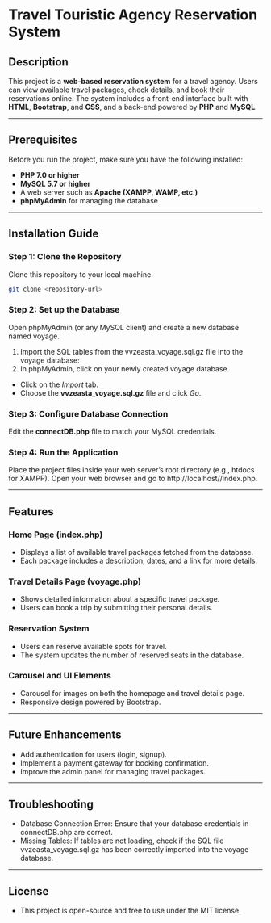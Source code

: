 # Travel Touristic Agency Reservation System

## Description
This project is a **web-based reservation system** for a travel agency. Users can view available travel packages, check details, and book their reservations online. The system includes a front-end interface built with **HTML**, **Bootstrap**, and **CSS**, and a back-end powered by **PHP** and **MySQL**.

---

## Prerequisites
Before you run the project, make sure you have the following installed:
- **PHP 7.0 or higher**
- **MySQL 5.7 or higher**
- A web server such as **Apache (XAMPP, WAMP, etc.)**
- **phpMyAdmin** for managing the database

---

## Installation Guide

### Step 1: Clone the Repository
Clone this repository to your local machine.

```bash
git clone <repository-url>
```

###  Step 2: Set up the Database
Open phpMyAdmin (or any MySQL client) and create a new database named voyage.
1. Import the SQL tables from the vvzeasta_voyage.sql.gz file into the voyage database:
2. In phpMyAdmin, click on your newly created voyage database.
 - Click on the *Import* tab.
 - Choose the **vvzeasta_voyage.sql.gz** file and click *Go*.

### Step 3: Configure Database Connection
Edit the **connectDB.php** file to match your MySQL credentials.

### Step 4: Run the Application
Place the project files inside your web server’s root directory (e.g., htdocs for XAMPP).
Open your web browser and go to http://localhost/<your-project-folder>/index.php.

---

## Features

### Home Page (index.php)
 - Displays a list of available travel packages fetched from the database.
 - Each package includes a description, dates, and a link for more details.
### Travel Details Page (voyage.php)
 - Shows detailed information about a specific travel package.
 - Users can book a trip by submitting their personal details.
### Reservation System
 - Users can reserve available spots for travel.
 - The system updates the number of reserved seats in the database.
### Carousel and UI Elements
 - Carousel for images on both the homepage and travel details page.
 - Responsive design powered by Bootstrap.

---

## Future Enhancements
 - Add authentication for users (login, signup).
 - Implement a payment gateway for booking confirmation.
 - Improve the admin panel for managing travel packages.

---

## Troubleshooting
 - Database Connection Error: Ensure that your database credentials in connectDB.php are correct.
 - Missing Tables: If tables are not loading, check if the SQL file vvzeasta_voyage.sql.gz has been correctly imported into the voyage database.

---

## License
 - This project is open-source and free to use under the MIT license.